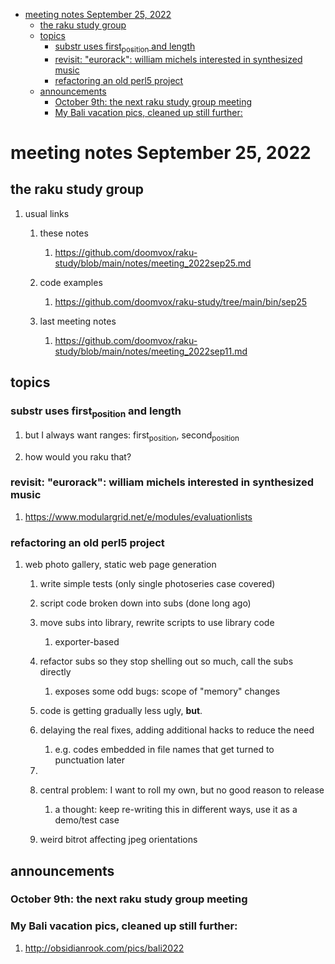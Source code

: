 - [meeting notes September 25, 2022](#org81cc866)
  - [the raku study group](#orgc25785d)
  - [topics](#org95e76fb)
    - [substr uses first<sub>position</sub> and length](#org6a1a925)
    - [revisit: "eurorack": william michels interested in synthesized music](#orge19ccfb)
    - [refactoring an old perl5 project](#org26bbb55)
  - [announcements](#org73e031a)
    - [October 9th: the next raku study group meeting](#org26152cb)
    - [My Bali vacation pics, cleaned up still further:](#orge65c095)


<a id="org81cc866"></a>

# meeting notes September 25, 2022


<a id="orgc25785d"></a>

## the raku study group

1.  usual links

    1.  these notes
    
        1.  <https://github.com/doomvox/raku-study/blob/main/notes/meeting_2022sep25.md>
    
    2.  code examples
    
        1.  <https://github.com/doomvox/raku-study/tree/main/bin/sep25>
    
    3.  last meeting notes
    
        1.  <https://github.com/doomvox/raku-study/blob/main/notes/meeting_2022sep11.md>


<a id="org95e76fb"></a>

## topics


<a id="org6a1a925"></a>

### substr uses first<sub>position</sub> and length

1.  but I always want ranges: first<sub>position</sub>, second<sub>position</sub>

2.  how would you raku that?


<a id="orge19ccfb"></a>

### revisit: "eurorack": william michels interested in synthesized music

1.  <https://www.modulargrid.net/e/modules/evaluationlists>


<a id="org26bbb55"></a>

### refactoring an old perl5 project

1.  web photo gallery, static web page generation

    1.  write simple tests (only single photoseries case covered)
    
    2.  script code broken down into subs (done long ago)
    
    3.  move subs into library, rewrite scripts to use library code
    
        1.  exporter-based
    
    4.  refactor subs so they stop shelling out so much, call the subs directly
    
        1.  exposes some odd bugs: scope of "memory" changes
    
    5.  code is getting gradually less ugly, **but**.
    
    6.  delaying the real fixes, adding additional hacks to reduce the need
    
        1.  e.g. codes embedded in file names that get turned to punctuation later
    
    7.  
    
    8.  central problem: I want to roll my own, but no good reason to release
    
        1.  a thought: keep re-writing this in different ways, use it as a demo/test case
    
    9.  weird bitrot affecting jpeg orientations


<a id="org73e031a"></a>

## announcements


<a id="org26152cb"></a>

### October 9th: the next raku study group meeting


<a id="orge65c095"></a>

### My Bali vacation pics, cleaned up still further:

1.  <http://obsidianrook.com/pics/bali2022>
